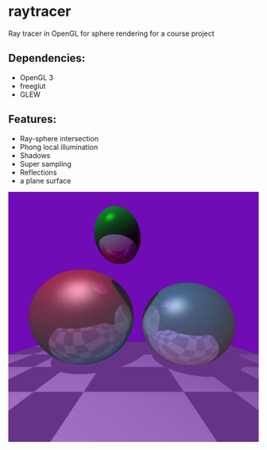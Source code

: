# raytracer
Ray tracer in OpenGL for sphere rendering for a course project

## Dependencies:
- OpenGL 3
- freeglut
- GLEW

## Features:
- Ray-sphere intersection
- Phong local illumination
- Shadows
- Super sampling
- Reflections
- a plane surface

![pretty render](https://raw.githubusercontent.com/MochitheDog/raytracer/master/mine.bmp)
